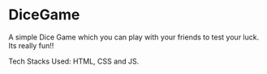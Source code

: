 # DiceGame
A simple Dice Game which you can play with your friends to test your luck. Its really fun!! 

Tech Stacks Used: HTML, CSS and JS.

